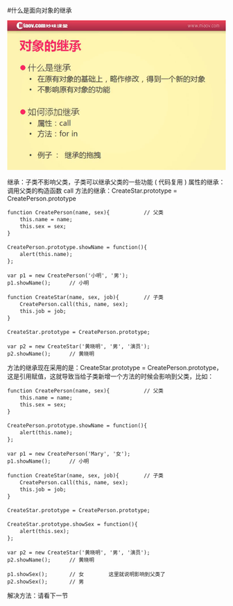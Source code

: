 #什么是面向对象的继承

![](image/screenshot_1495032624122.png)

继承：子类不影响父类，子类可以继承父类的一些功能 ( 代码复用 )
属性的继承：调用父类的构造函数 call
方法的继承：CreateStar.prototype = CreatePerson.prototype
```
function CreatePerson(name, sex){           // 父类
    this.name = name;
    this.sex = sex;
}

CreatePerson.prototype.showName = function(){
    alert(this.name);
};

var p1 = new CreatePerson('小明', '男');
p1.showName();      // 小明

function CreateStar(name, sex, job){        // 子类
    CreatePerson.call(this, name, sex);
    this.job = job;
}

CreateStar.prototype = CreatePerson.prototype;

var p2 = new CreateStar('黄晓明', '男', '演员');
p2.showName();      // 黄晓明
```

方法的继承现在采用的是：CreateStar.prototype = CreatePerson.prototype，这是引用赋值，这就导致当给子类新增一个方法的时候会影响到父类，比如：
```
function CreatePerson(name, sex){           // 父类
    this.name = name;
    this.sex = sex;
}

CreatePerson.prototype.showName = function(){
    alert(this.name);
};

var p1 = new CreatePerson('Mary', '女');
p1.showName();      // 小明

function CreateStar(name, sex, job){        // 子类
    CreatePerson.call(this, name, sex);
    this.job = job;
}

CreateStar.prototype = CreatePerson.prototype;

CreateStar.prototype.showSex = function(){
    alert(this.sex);
};

var p2 = new CreateStar('黄晓明', '男', '演员');
p2.showName();      // 黄晓明

p1.showSex();       // 女        这里就说明影响到父类了
p2.showSex();       // 男
```
解决方法：请看下一节